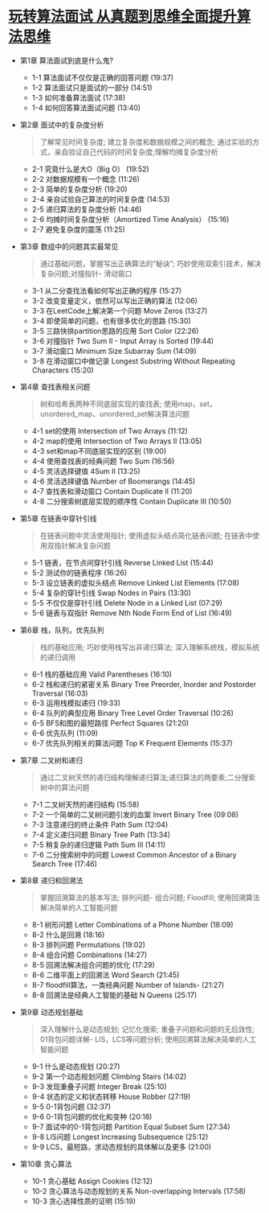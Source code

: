 # [玩转算法面试 从真题到思维全面提升算法思维](https://coding.imooc.com/learn/list/82.html)

+ 第1章 算法面试到底是什么鬼?
  + 1-1 算法面试不仅仅是正确的回答问题  (19:37)
  + 1-2 算法面试只是面试的一部分  (14:51)
  + 1-3 如何准备算法面试  (17:38)
  + 1-4 如何回答算法面试问题  (13:40)

+ 第2章 面试中的复杂度分析
  > 了解常见时间复杂度; 建立复杂度和数据规模之间的概念; 通过实验的方式，亲自验证自己代码的时间复杂度;理解均摊复杂度分析
  + 2-1 究竟什么是大O（Big O）  (19:52)
  + 2-2 对数据规模有一个概念  (11:26)
  + 2-3 简单的复杂度分析  (19:20)
  + 2-4 亲自试验自己算法的时间复杂度  (14:53)
  + 2-5 递归算法的复杂度分析  (14:46)
  + 2-6 均摊时间复杂度分析（Amortized Time Analysis）  (15:16)
  + 2-7 避免复杂度的震荡  (11:25)

+ 第3章 数组中的问题其实最常见
  > 通过基础问题，掌握写出正确算法的“秘诀”; 巧妙使用双索引技术，解决复杂问题;对撞指针- 滑动窗口
  + 3-1 从二分查找法看如何写出正确的程序  (15:27)
  + 3-2 改变变量定义，依然可以写出正确的算法  (12:06)
  + 3-3 在LeetCode上解决第一个问题 Move Zeros  (13:27)
  + 3-4 即使简单的问题，也有很多优化的思路  (15:30)
  + 3-5 三路快排partition思路的应用 Sort Color  (22:26)
  + 3-6 对撞指针 Two Sum II - Input Array is Sorted  (19:44)
  + 3-7 滑动窗口 Minimum Size Subarray Sum  (14:09)
  + 3-8 在滑动窗口中做记录 Longest Substring Without Repeating Characters  (15:20)

+ 第4章 查找表相关问题
  > 树和哈希表两种不同底层实现的查找表; 使用map，set，unordered_map、unordered_set解决算法问题
  + 4-1 set的使用 Intersection of Two Arrays  (11:12)
  + 4-2 map的使用 Intersection of Two Arrays II  (13:05)
  + 4-3 set和map不同底层实现的区别  (19:00)
  + 4-4 使用查找表的经典问题 Two Sum  (16:56)
  + 4-5 灵活选择键值 4Sum II  (13:25)
  + 4-6 灵活选择键值 Number of Boomerangs  (14:45)
  + 4-7 查找表和滑动窗口 Contain Duplicate II  (11:20)
  + 4-8 二分搜索树底层实现的顺序性 Contain Duplicate III  (10:50)

+ 第5章 在链表中穿针引线
  > 在链表问题中灵活使用指针; 使用虚拟头结点简化链表问题; 在链表中使用双指针解决复杂问题
  + 5-1 链表，在节点间穿针引线 Reverse Linked List  (15:44)
  + 5-2 测试你的链表程序  (16:26)
  + 5-3 设立链表的虚拟头结点 Remove Linked List Elements  (17:08)
  + 5-4 复杂的穿针引线 Swap Nodes in Pairs  (13:30)
  + 5-5 不仅仅是穿针引线 Delete Node in a Linked List  (07:29)
  + 5-6 链表与双指针 Remove Nth Node Form End of List  (16:49)

+ 第6章 栈，队列，优先队列
  > 栈的基础应用; 巧妙使用栈写出非递归算法; 深入理解系统栈，模拟系统的递归调用
  + 6-1 栈的基础应用 Valid Parentheses  (16:10)
  + 6-2 栈和递归的紧密关系 Binary Tree Preorder, Inorder and Postorder Traversal  (16:03)
  + 6-3 运用栈模拟递归  (19:33)
  + 6-4 队列的典型应用 Binary Tree Level Order Traversal  (10:26)
  + 6-5 BFS和图的最短路径 Perfect Squares  (21:20)
  + 6-6 优先队列  (11:09)
  + 6-7 优先队列相关的算法问题 Top K Frequent Elements  (15:37)

+ 第7章 二叉树和递归
  > 通过二叉树天然的递归结构理解递归算法;递归算法的两要素;二分搜索树中的算法问题
  + 7-1 二叉树天然的递归结构  (15:58)
  + 7-2 一个简单的二叉树问题引发的血案 Invert Binary Tree  (09:08)
  + 7-3 注意递归的终止条件 Path Sum  (12:04)
  + 7-4 定义递归问题 Binary Tree Path  (13:34)
  + 7-5 稍复杂的递归逻辑 Path Sum III  (14:11)
  + 7-6 二分搜索树中的问题 Lowest Common Ancestor of a Binary Search Tree  (17:46)

+ 第8章 递归和回溯法
  > 掌握回溯算法的基本写法; 排列问题- 组合问题; Floodfill; 使用回溯算法解决简单的人工智能问题
  + 8-1 树形问题 Letter Combinations of a Phone Number  (18:09)
  + 8-2 什么是回溯  (18:16)
  + 8-3 排列问题 Permutations  (19:02)
  + 8-4 组合问题 Combinations  (14:27)
  + 8-5 回溯法解决组合问题的优化  (17:29)
  + 8-6 二维平面上的回溯法 Word Search  (21:45)
  + 8-7 floodfill算法，一类经典问题 Number of Islands-  (21:27)
  + 8-8 回溯法是经典人工智能的基础 N Queens  (25:17)

+ 第9章 动态规划基础
  > 深入理解什么是动态规划; 记忆化搜索; 重叠子问题和问题的无后效性; 01背包问题详解- LIS，LCS等问题分析; 使用回溯算法解决简单的人工智能问题
  + 9-1 什么是动态规划  (20:27)
  + 9-2 第一个动态规划问题 Climbing Stairs  (14:02)
  + 9-3 发现重叠子问题 Integer Break  (25:10)
  + 9-4 状态的定义和状态转移 House Robber  (27:19)
  + 9-5 0-1背包问题  (32:37)
  + 9-6 0-1背包问题的优化和变种  (20:18)
  + 9-7 面试中的0-1背包问题 Partition Equal Subset Sum  (27:34)
  + 9-8 LIS问题 Longest Increasing Subsequence  (25:12)
  + 9-9 LCS，最短路，求动态规划的具体解以及更多  (21:00)

+ 第10章 贪心算法
  + 10-1 贪心基础 Assign Cookies  (12:12)
  + 10-2 贪心算法与动态规划的关系 Non-overlapping Intervals  (17:58)
  + 10-3 贪心选择性质的证明  (15:19)
